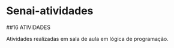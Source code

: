 # Senai-atividades

##16 ATIVIDADES 

Atividades realizadas em sala de aula em lógica de programação.


